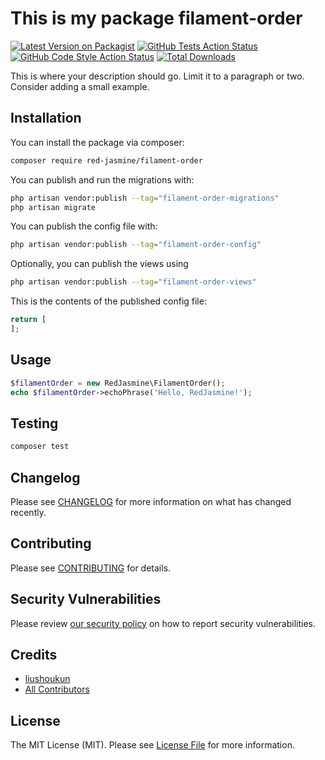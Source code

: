 # This is my package filament-order

[![Latest Version on Packagist](https://img.shields.io/packagist/v/red-jasmine/filament-order.svg?style=flat-square)](https://packagist.org/packages/red-jasmine/filament-order)
[![GitHub Tests Action Status](https://img.shields.io/github/actions/workflow/status/red-jasmine/filament-order/run-tests.yml?branch=main&label=tests&style=flat-square)](https://github.com/red-jasmine/filament-order/actions?query=workflow%3Arun-tests+branch%3Amain)
[![GitHub Code Style Action Status](https://img.shields.io/github/actions/workflow/status/red-jasmine/filament-order/fix-php-code-styling.yml?branch=main&label=code%20style&style=flat-square)](https://github.com/red-jasmine/filament-order/actions?query=workflow%3A"Fix+PHP+code+styling"+branch%3Amain)
[![Total Downloads](https://img.shields.io/packagist/dt/red-jasmine/filament-order.svg?style=flat-square)](https://packagist.org/packages/red-jasmine/filament-order)



This is where your description should go. Limit it to a paragraph or two. Consider adding a small example.

## Installation

You can install the package via composer:

```bash
composer require red-jasmine/filament-order
```

You can publish and run the migrations with:

```bash
php artisan vendor:publish --tag="filament-order-migrations"
php artisan migrate
```

You can publish the config file with:

```bash
php artisan vendor:publish --tag="filament-order-config"
```

Optionally, you can publish the views using

```bash
php artisan vendor:publish --tag="filament-order-views"
```

This is the contents of the published config file:

```php
return [
];
```

## Usage

```php
$filamentOrder = new RedJasmine\FilamentOrder();
echo $filamentOrder->echoPhrase('Hello, RedJasmine!');
```

## Testing

```bash
composer test
```

## Changelog

Please see [CHANGELOG](CHANGELOG.md) for more information on what has changed recently.

## Contributing

Please see [CONTRIBUTING](.github/CONTRIBUTING.md) for details.

## Security Vulnerabilities

Please review [our security policy](../../security/policy) on how to report security vulnerabilities.

## Credits

- [liushoukun](https://github.com/red-jasmine)
- [All Contributors](../../contributors)

## License

The MIT License (MIT). Please see [License File](LICENSE.md) for more information.
